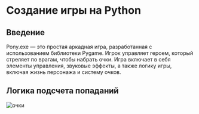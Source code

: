 # Создание игры на Python
## Введение
Pony.exe — это простая аркадная игра, разработанная с использованием библиотеки Pygame. Игрок управляет героем, который стреляет по врагам, чтобы набрать очки. Игра включает в себя элементы управления, звуковые эффекты, а также логику игры, включая жизнь персонажа и систему очков.
## Логика подсчета попаданий
![очки]()
